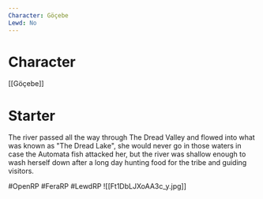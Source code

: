 ```yaml
---
Character: Göçebe
Lewd: No
---
```

# Character
[[Göçebe]]

# Starter
The river passed all the way through The Dread Valley and flowed into what was known as "The Dread Lake", she would never go in those waters in case the Automata fish attacked her, but the river was shallow enough to wash herself down after a long day hunting food for the tribe and guiding visitors.

#OpenRP #FeraRP #LewdRP
![[Ft1DbLJXoAA3c_y.jpg]]